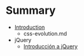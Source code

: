 # Summary

* [Introduction](README.md)
   * css-evolution.md
* jQuery
   * [Introducción a jQuery](jQuery/README.md)

